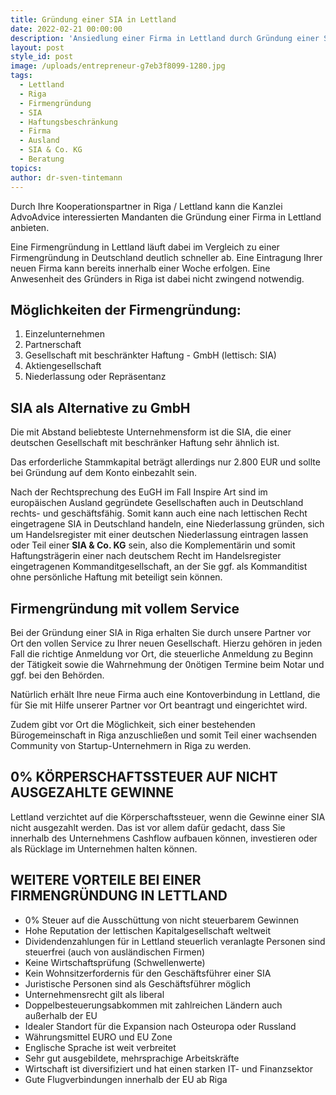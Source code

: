 ```yaml
---
title: Gründung einer SIA in Lettland
date: 2022-02-21 00:00:00
description: 'Ansiedlung einer Firma in Lettland durch Gründung einer SIA in Riga. '
layout: post
style_id: post
image: /uploads/entrepreneur-g7eb3f8099-1280.jpg
tags:
  - Lettland
  - Riga
  - Firmengründung
  - SIA
  - Haftungsbeschränkung
  - Firma
  - Ausland
  - SIA & Co. KG
  - Beratung
topics:
author: dr-sven-tintemann
---
```

Durch Ihre Kooperationspartner in Riga / Lettland kann die Kanzlei AdvoAdvice interessierten Mandanten die Gründung einer Firma in Lettland anbieten.

Eine Firmengründung in Lettland läuft dabei im Vergleich zu einer Firmengründung in Deutschland deutlich schneller ab. Eine Eintragung Ihrer neuen Firma kann bereits innerhalb einer Woche erfolgen. Eine Anwesenheit des Gründers in Riga ist dabei nicht zwingend notwendig.

## Möglichkeiten der Firmengründung:

1. Einzelunternehmen
2. Partnerschaft
3. Gesellschaft mit beschränkter Haftung - GmbH (lettisch: SIA)
4. Aktiengesellschaft
5. Niederlassung oder Repräsentanz

## SIA als Alternative zu GmbH

Die mit Abstand beliebteste Unternehmensform ist die SIA, die einer deutschen Gesellschaft mit beschränker Haftung sehr ähnlich ist.

Das erforderliche Stammkapital beträgt allerdings nur 2.800 EUR und sollte bei Gründung auf dem Konto einbezahlt sein.

Nach der Rechtsprechung des EuGH im Fall Inspire Art sind im europäischen Ausland gegründete Gesellschaften auch in Deutschland rechts- und geschäftsfähig. Somit kann auch eine nach lettischen Recht eingetragene SIA in Deutschland handeln, eine Niederlassung gründen, sich um Handelsregister mit einer deutschen Niederlassung eintragen lassen oder Teil einer **SIA & Co. KG** sein, also die Komplementärin und somit Haftungsträgerin einer nach deutschem Recht im Handelsregister eingetragenen Kommanditgesellschaft, an der Sie ggf. als Kommanditist ohne persönliche Haftung mit beteiligt sein können.

## Firmengründung mit vollem Service

Bei der Gründung einer SIA in Riga erhalten Sie durch unsere Partner vor Ort den vollen Service zu Ihrer neuen Gesellschaft. Hierzu gehören in jeden Fall die richtige Anmeldung vor Ort, die steuerliche Anmeldung zu Beginn der Tätigkeit sowie die Wahrnehmung der 0nötigen Termine beim Notar und ggf. bei den Behörden.

Natürlich erhält Ihre neue Firma auch eine Kontoverbindung in Lettland, die für Sie mit Hilfe unserer Partner vor Ort beantragt und eingerichtet wird.

Zudem gibt vor Ort die Möglichkeit, sich einer bestehenden Bürogemeinschaft in Riga anzuschließen und somit Teil einer wachsenden Community von Startup-Unternehmern in Riga zu werden.

## 0% KÖRPERSCHAFTSSTEUER AUF NICHT AUSGEZAHLTE GEWINNE

Lettland verzichtet auf die Körperschaftssteuer, wenn die Gewinne einer SIA nicht ausgezahlt werden. Das ist vor allem dafür gedacht, dass Sie innerhalb des Unternehmens Cashflow aufbauen können, investieren oder als Rücklage im Unternehmen halten können.

## WEITERE VORTEILE BEI EINER FIRMENGRÜNDUNG IN LETTLAND

* 0% Steuer auf die Ausschüttung von nicht steuerbarem Gewinnen
* Hohe Reputation der lettischen Kapitalgesellschaft weltweit
* Dividendenzahlungen für in Lettland steuerlich veranlagte Personen sind steuerfrei (auch von ausländischen Firmen)
* Keine Wirtschaftsprüfung (Schwellenwerte)
* Kein Wohnsitzerfordernis für den Geschäftsführer einer SIA
* Juristische Personen sind als Geschäftsführer möglich
* Unternehmensrecht gilt als liberal
* Doppelbesteuerungsabkommen mit zahlreichen Ländern auch außerhalb der EU
* Idealer Standort für die Expansion nach Osteuropa oder Russland
* Währungsmittel EURO und EU Zone
* Englische Sprache ist weit verbreitet
* Sehr gut ausgebildete, mehrsprachige Arbeitskräfte
* Wirtschaft ist diversifiziert und hat einen starken IT- und Finanzsektor
* Gute Flugverbindungen innerhalb der EU ab Riga
